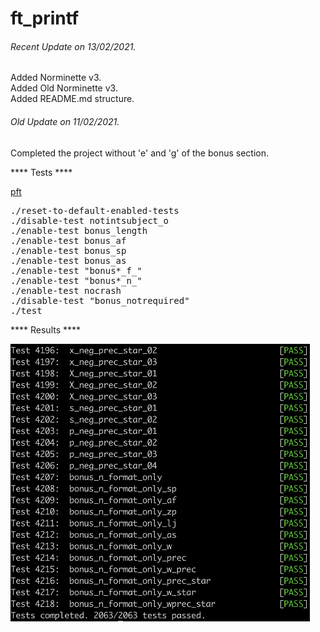 # ft_printf

###### <i>Recent Update on 13/02/2021.</i>
Added Norminette v3.\
Added Old Norminette v3.\
Added README.md structure.

###### <i>Old Update on 11/02/2021.</i>
Completed the project without 'e' and 'g' of the bonus section.


**** Tests ****

[pft](https://github.com/gavinfielder/pft)

<pre>
./reset-to-default-enabled-tests
./disable-test notintsubject_o
./enable-test bonus_length
./enable-test bonus_af
./enable-test bonus_sp
./enable-test bonus_as
./enable-test "bonus*_f_"
./enable-test "bonus*_n_"
./enable-test nocrash
./disable-test "bonus_notrequired"
./test
</pre>

**** Results ****

![GitHub Logo](/extras/images/gavinfielder_pft.png)
